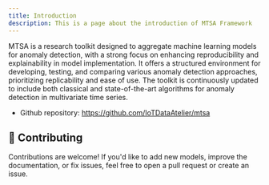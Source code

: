 ```yaml
---
title: Introduction
description: This is a page about the introduction of MTSA Framework
---
```


MTSA is a research toolkit designed to aggregate machine learning models for anomaly detection, with a strong focus on enhancing reproducibility and explainability in model implementation. It offers a structured environment for developing, testing, and comparing various anomaly detection approaches, prioritizing replicability and ease of use. The toolkit is continuously updated to include both classical and state-of-the-art algorithms for anomaly detection in multivariate time series.

* Github repository: https://github.com/IoTDataAtelier/mtsa


## 🤝 Contributing

Contributions are welcome! If you'd like to add new models, improve the documentation, or fix issues, feel free to open a pull request or create an issue.


